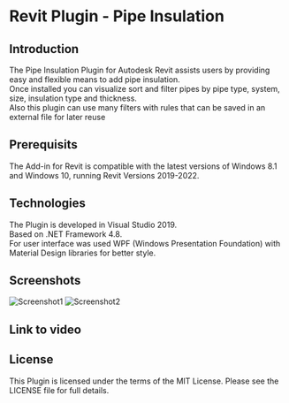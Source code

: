 # Revit Plugin - Pipe Insulation
## Introduction
The Pipe Insulation Plugin for Autodesk Revit assists users by providing easy and flexible means to add pipe insulation.<br />
Once installed you can visualize sort and filter pipes by pipe type, system, size, insulation type and thickness.<br />
Also this plugin can use many filters with rules that can be saved in an external file for later reuse<br />

## Prerequisits
The Add-in for Revit is compatible with the latest versions of Windows 8.1 and Windows 10, running Revit Versions 2019-2022.

## Technologies
The Plugin is developed in Visual Studio 2019.<br />
Based on .NET Framework 4.8.<br />
For user interface was used WPF (Windows Presentation Foundation) with Material Design libraries for better style.

## Screenshots
![Screenshot1](/../dev/Screenshots/SKRevitPluginPipeInsulation-screenshot_01.JPG)
![Screenshot2](/../dev/Screenshots/SKRevitPluginPipeInsulation-screenshot_02.JPG)

## Link to video

## License
This Plugin is licensed under the terms of the MIT License. Please see the LICENSE file for full details.
